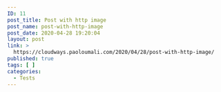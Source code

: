 ```yaml
---
ID: 11
post_title: Post with http image
post_name: post-with-http-image
post_date: 2020-04-28 19:20:04
layout: post
link: >
  https://cloudways.paoloumali.com/2020/04/28/post-with-http-image/
published: true
tags: [ ]
categories:
  - Tests
---
```

<!-- wp:image {"sizeSlug":"large"} -->
<figure class="wp-block-image size-large"><img src="http://via.placeholder.com/150" alt=""/></figure>
<!-- /wp:image -->